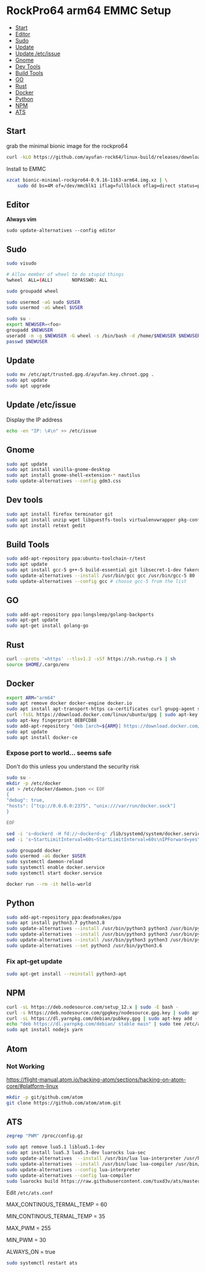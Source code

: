 # RockPro64 arm64 EMMC Setup

- [Start](#start)
- [Editor](#editor)
- [Sudo](#sudo)
- [Update](#update)
- [Update /etc/issue](#update-etcissue)
- [Gnome](#gnome)
- [Dev Tools](#dev-tools)
- [Build Tools](#build-tools)
- [GO](#go)
- [Rust](#rust)
- [Docker](#docker)
- [Python](#python)
- [NPM](#npm)
- [ATS](#ats)

## Start

grab the minimal bionic image for the rockpro64

```bash
curl -kLO https://github.com/ayufan-rock64/linux-build/releases/download/0.9.16/bionic-minimal-rockpro64-0.9.16-1163-arm64.img.xz
```

Install to EMMC

```bash
xzcat bionic-minimal-rockpro64-0.9.16-1163-arm64.img.xz | \
    sudo dd bs=4M of=/dev/mmcblk1 iflag=fullblock oflag=direct status=progress
```

## Editor

**Always vim**

```
sudo update-alternatives --config editor
```

## Sudo

```bash
sudo visudo
```

```bash
# Allow member of wheel to do stupid things
%wheel  ALL=(ALL)       NOPASSWD: ALL
```

```bash
sudo groupadd wheel
```

```bash
sudo usermod -aG sudo $USER
sudo usermod -aG wheel $USER
```

```bash
sudo su -
export NEWUSER=<foo>
groupadd $NEWUSER
useradd -m -g $NEWUSER -G wheel -s /bin/bash -d /home/$NEWUSER $NEWUSER
passwd $NEWUSER
```

## Update

```bash
sudo mv /etc/apt/trusted.gpg.d/ayufan.key.chroot.gpg .
sudo apt update
sudo apt upgrade
```

## Update /etc/issue

Display the IP address

```bash
echo -en "IP: \4\n" >> /etc/issue
```

## Gnome

```bash
sudo apt update
sudo apt install vanilla-gnome-desktop
sudo apt install gnome-shell-extension-* nautilus
sudo update-alternatives --config gdm3.css
```

## Dev tools

```bash
sudo apt install firefox terminator git
sudo apt install unzip wget libguestfs-tools virtualenvwrapper pkg-config zip
sudo apt install retext gedit
```

## Build Tools

```bash
sudo add-apt-repository ppa:ubuntu-toolchain-r/test
sudo apt update
sudo apt install gcc-5 g++-5 build-essential git libsecret-1-dev fakeroot rpm libx11-dev libxkbfile-dev
sudo update-alternatives --install /usr/bin/gcc gcc /usr/bin/gcc-5 80 --slave /usr/bin/g++ g++ /usr/bin/g++-5
sudo update-alternatives --config gcc # choose gcc-5 from the list
```

## GO

```bash
sudo add-apt-repository ppa:longsleep/golang-backports
sudo apt-get update
sudo apt-get install golang-go
```

## Rust

```bash
curl --proto '=https' --tlsv1.2 -sSf https://sh.rustup.rs | sh
source $HOME/.cargo/env
```

## Docker

```bash
export ARM="arm64"
sudo apt remove docker docker-engine docker.io
sudo apt install apt-transport-https ca-certificates curl gnupg-agent software-properties-common
curl -fsSL https://download.docker.com/linux/ubuntu/gpg | sudo apt-key add -
sudo apt-key fingerprint 0EBFCD88
sudo add-apt-repository "deb [arch=${ARM}] https://download.docker.com/linux/ubuntu $(lsb_release -cs) edge"
sudo apt update
sudo apt install docker-ce
```

### Expose port to world... seems safe

Don't do this unless you understand the security risk

```bash
sudo su -
mkdir -p /etc/docker
cat > /etc/docker/daemon.json << EOF
{
"debug": true,
"hosts": ["tcp://0.0.0.0:2375", "unix:///var/run/docker.sock"]
}

EOF

sed -i 's~dockerd -H fd://~dockerd~g' /lib/systemd/system/docker.service
sed -i 's~StartLimitInterval=60s~StartLimitInterval=60s\nIPForward=yes\n~g' /lib/systemd/system/docker.service
```

```bash
sudo groupadd docker
sudo usermod -aG docker $USER
sudo systemctl daemon-reload
sudo systemctl enable docker.service
sudo systemctl start docker.service
```

```bash
docker run --rm -it hello-world
```

## Python

```bash
sudo add-apt-repository ppa:deadsnakes/ppa
sudo apt install python3.7 python3.8
sudo update-alternatives --install /usr/bin/python3 python3 /usr/bin/python3.6 1
sudo update-alternatives --install /usr/bin/python3 python3 /usr/bin/python3.7 2
sudo update-alternatives --install /usr/bin/python3 python3 /usr/bin/python3.8 3
sudo update-alternatives --set python3 /usr/bin/python3.6
```

### Fix apt-get update

```bash
sudo apt-get install --reinstall python3-apt
```

## NPM

```bash
curl -sL https://deb.nodesource.com/setup_12.x | sudo -E bash -
curl -s https://deb.nodesource.com/gpgkey/nodesource.gpg.key | sudo apt-key add -
curl -sL https://dl.yarnpkg.com/debian/pubkey.gpg | sudo apt-key add -
echo "deb https://dl.yarnpkg.com/debian/ stable main" | sudo tee /etc/apt/sources.list.d/yarn.list
sudo apt install nodejs yarn
```

## Atom

### Not Working

<https://flight-manual.atom.io/hacking-atom/sections/hacking-on-atom-core/#platform-linux>

```bash
mkdir -p git/github.com/atom
git clone https://github.com/atom/atom.git
```

## ATS

```bash
zegrep "PWM" /proc/config.gz
```

```bash
sudo apt remove lua5.1 liblua5.1-dev
sudo apt install lua5.3 lua5.3-dev luarocks lua-sec
sudo update-alternatives  --install /usr/bin/lua lua-interpreter /usr/bin/lua5.3 130
sudo update-alternatives --install /usr/bin/luac lua-compiler /usr/bin/luac5.3 130
sudo update-alternatives --config lua-interpreter
sudo update-alternatives --config lua-compiler
sudo luarocks build https://raw.githubusercontent.com/tuxd3v/ats/master/ats-master-0.rockspec
```

Edit `/etc/ats.conf`

MAX_CONTINOUS_TERMAL_TEMP = 60

MIN_CONTINOUS_TERMAL_TEMP = 35

MAX_PWM = 255

MIN_PWM = 30

ALWAYS_ON = true

```bash
sudo systemctl restart ats
```
